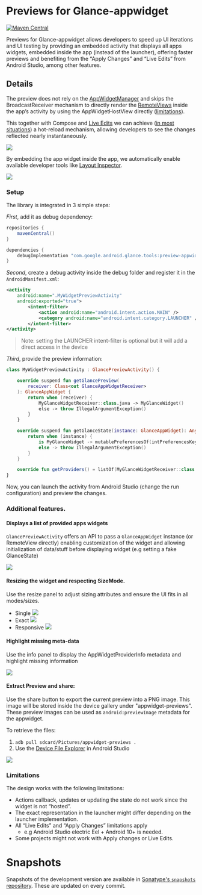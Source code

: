# Previews for Glance-appwidget

[![Maven Central](https://img.shields.io/maven-central/v/com.google.android.glance.tools/preview-appwidget)](https://search.maven.org/search?q=g:com.google.android.glance.tools)

Previews for Glance-appwidget allows developers to speed up UI iterations and UI testing by providing
an embedded activity that displays all apps widgets, embedded inside the app (instead of the launcher), 
offering faster previews and benefiting from the “Apply Changes” and “Live Edits” from Android Studio, among other features.

## Details

The preview does not rely on the [AppWidgetManager](https://developer.android.com/reference/android/appwidget/AppWidgetManager)
and skips the BroadcastReceiver mechanism to directly render the
[RemoteViews](https://developer.android.com/reference/android/widget/RemoteViews)
inside the app’s activity by using the AppWidgetHostView directly ([limitations](#Limitations)).

This together with Compose and [Live Edits](https://developer.android.com/jetpack/compose/tooling#live-edit)
we can achieve ([in most situations](https://developer.android.com/studio/run#limitations)) a hot-reload mechanism, 
allowing developers to see the changes reflected nearly instantaneously.

![](images/live-edit-showcase.gif)

By embedding the app widget inside the app, we automatically enable available developer tools like
[Layout Inspector](https://developer.android.com/jetpack/compose/tooling#layout-inspector).

![](images/preview-layout-inspector.png)

### Setup
The library is integrated in 3 simple steps:

*First*, add it as debug dependency:

```groovy
repositories {
    mavenCentral()
}

dependencies {
    debugImplementation "com.google.android.glance.tools:preview-appwidget:<version>"
}
```

*Second*, create a debug activity inside the debug folder and register it in the `AndroidManifest.xml`:

```xml
<activity
    android:name=".MyWidgetPreviewActivity"
    android:exported="true">
        <intent-filter>
            <action android:name="android.intent.action.MAIN" />
            <category android:name="android.intent.category.LAUNCHER" />
        </intent-filter>
</activity>
```

> Note: setting the LAUNCHER intent-filter is optional but it will add a direct access in the device

*Third*, provide the preview information:

```kotlin
class MyWidgetPreviewActivity : GlancePreviewActivity() {

    override suspend fun getGlancePreview(
        receiver: Class<out GlanceAppWidgetReceiver>
    ): GlanceAppWidget {
        return when (receiver) {
            MyGlanceWidgetReceiver::class.java -> MyGlanceWidget()
            else -> throw IllegalArgumentException()
        }
    }

    override suspend fun getGlanceState(instance: GlanceAppWidget): Any {
        return when (instance) {
            is MyGlanceWidget -> mutablePreferencesOf(intPreferencesKey("state") to value)
            else -> throw IllegalArgumentException()
        }
    }

    override fun getProviders() = listOf(MyGlanceWidgetReceiver::class.java)
}
```

Now, you can launch the activity from Android Studio (change the run configuration) and preview the changes.

### Additional features.

#### Displays a list of provided apps widgets

`GlancePreviewActivity` offers an API to pass a `GlanceAppWidget` instance (or RemoteView directly)
enabling customization of the widget and allowing initialization of data/stuff before displaying widget (e.g setting a fake GlanceState)

![](images/preview-widget-selector.png)

#### Resizing the widget and respecting SizeMode. 

Use the resize panel to adjust sizing attributes and ensure the UI fits in all modes/sizes.

* Single
  ![](images/preview-resize-single.gif)
* Exact
  ![](images/preview-resize-exact.gif)
* Responsive
  ![](images/preview-resize-responsive.gif)

#### Highlight missing meta-data

Use the info panel to display the AppWidgetProviderInfo metadata and highlight missing information

![](images/preview-info-panel.png)

#### Extract Preview and share:

Use the share button to export the current preview into a PNG image. This image will be stored inside
the device gallery under "appwidget-previews". These preview images can be used as `android:previewImage`
metadata for the appwidget.

To retrieve the files:

1. `adb pull sdcard/Pictures/appwidget-previews .`
2. Use the [Device File Explorer](https://developer.android.com/studio/debug/device-file-explorer) in Android Studio

![](images/preview-device-file-explorer.png)

### Limitations
The design works with the following limitations:

* Actions callback, updates or updating the state do not work since the widget is not “hosted”.
* The exact representation in the launcher might differ depending on the launcher implementation.
* All “Live Edits” and “Apply Changes” limitations apply
  * e.g Android Studio electric Eel + Android 10+ is needed.
* Some projects might not work with Apply changes or Live Edits.

# Snapshots

Snapshots of the development version are available in [Sonatype's `snapshots` repository][snap]. These are updated on every commit.

[snap]: https://oss.sonatype.org/content/repositories/snapshots/com/google/android/glance/tools/preview-appwidget/